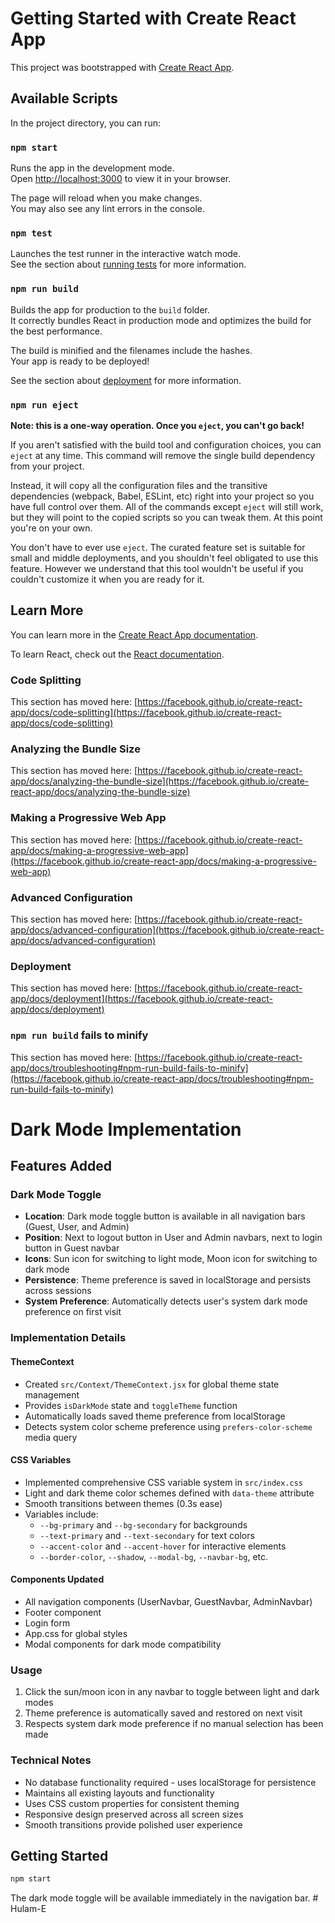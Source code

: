 # Getting Started with Create React App

This project was bootstrapped with [Create React App](https://github.com/facebook/create-react-app).

## Available Scripts

In the project directory, you can run:

### `npm start`

Runs the app in the development mode.\
Open [http://localhost:3000](http://localhost:3000) to view it in your browser.

The page will reload when you make changes.\
You may also see any lint errors in the console.

### `npm test`

Launches the test runner in the interactive watch mode.\
See the section about [running tests](https://facebook.github.io/create-react-app/docs/running-tests) for more information.

### `npm run build`

Builds the app for production to the `build` folder.\
It correctly bundles React in production mode and optimizes the build for the best performance.

The build is minified and the filenames include the hashes.\
Your app is ready to be deployed!

See the section about [deployment](https://facebook.github.io/create-react-app/docs/deployment) for more information.

### `npm run eject`

**Note: this is a one-way operation. Once you `eject`, you can't go back!**

If you aren't satisfied with the build tool and configuration choices, you can `eject` at any time. This command will remove the single build dependency from your project.

Instead, it will copy all the configuration files and the transitive dependencies (webpack, Babel, ESLint, etc) right into your project so you have full control over them. All of the commands except `eject` will still work, but they will point to the copied scripts so you can tweak them. At this point you're on your own.

You don't have to ever use `eject`. The curated feature set is suitable for small and middle deployments, and you shouldn't feel obligated to use this feature. However we understand that this tool wouldn't be useful if you couldn't customize it when you are ready for it.

## Learn More

You can learn more in the [Create React App documentation](https://facebook.github.io/create-react-app/docs/getting-started).

To learn React, check out the [React documentation](https://reactjs.org/).

### Code Splitting

This section has moved here: [https://facebook.github.io/create-react-app/docs/code-splitting](https://facebook.github.io/create-react-app/docs/code-splitting)

### Analyzing the Bundle Size

This section has moved here: [https://facebook.github.io/create-react-app/docs/analyzing-the-bundle-size](https://facebook.github.io/create-react-app/docs/analyzing-the-bundle-size)

### Making a Progressive Web App

This section has moved here: [https://facebook.github.io/create-react-app/docs/making-a-progressive-web-app](https://facebook.github.io/create-react-app/docs/making-a-progressive-web-app)

### Advanced Configuration

This section has moved here: [https://facebook.github.io/create-react-app/docs/advanced-configuration](https://facebook.github.io/create-react-app/docs/advanced-configuration)

### Deployment

This section has moved here: [https://facebook.github.io/create-react-app/docs/deployment](https://facebook.github.io/create-react-app/docs/deployment)

### `npm run build` fails to minify

This section has moved here: [https://facebook.github.io/create-react-app/docs/troubleshooting#npm-run-build-fails-to-minify](https://facebook.github.io/create-react-app/docs/troubleshooting#npm-run-build-fails-to-minify)

# Dark Mode Implementation

## Features Added

### Dark Mode Toggle
- **Location**: Dark mode toggle button is available in all navigation bars (Guest, User, and Admin)
- **Position**: Next to logout button in User and Admin navbars, next to login button in Guest navbar
- **Icons**: Sun icon for switching to light mode, Moon icon for switching to dark mode
- **Persistence**: Theme preference is saved in localStorage and persists across sessions
- **System Preference**: Automatically detects user's system dark mode preference on first visit

### Implementation Details

#### ThemeContext
- Created `src/Context/ThemeContext.jsx` for global theme state management
- Provides `isDarkMode` state and `toggleTheme` function
- Automatically loads saved theme preference from localStorage
- Detects system color scheme preference using `prefers-color-scheme` media query

#### CSS Variables
- Implemented comprehensive CSS variable system in `src/index.css`
- Light and dark theme color schemes defined with `data-theme` attribute
- Smooth transitions between themes (0.3s ease)
- Variables include:
  - `--bg-primary` and `--bg-secondary` for backgrounds
  - `--text-primary` and `--text-secondary` for text colors
  - `--accent-color` and `--accent-hover` for interactive elements
  - `--border-color`, `--shadow`, `--modal-bg`, `--navbar-bg`, etc.

#### Components Updated
- All navigation components (UserNavbar, GuestNavbar, AdminNavbar)
- Footer component
- Login form
- App.css for global styles
- Modal components for dark mode compatibility

### Usage
1. Click the sun/moon icon in any navbar to toggle between light and dark modes
2. Theme preference is automatically saved and restored on next visit
3. Respects system dark mode preference if no manual selection has been made

### Technical Notes
- No database functionality required - uses localStorage for persistence
- Maintains all existing layouts and functionality
- Uses CSS custom properties for consistent theming
- Responsive design preserved across all screen sizes
- Smooth transitions provide polished user experience

## Getting Started

```bash
npm start
```

The dark mode toggle will be available immediately in the navigation bar.
#   H u l a m - E  
 